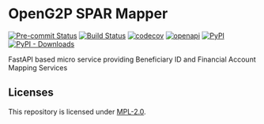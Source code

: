 # OpenG2P SPAR Mapper
[![Pre-commit Status](https://github.com/OpenG2P/openg2p-spar-mapper/actions/workflows/pre-commit.yml/badge.svg?branch=develop)](https://github.com/OpenG2P/openg2p-spar-mapper/actions/workflows/pre-commit.yml?query=branch%3Adevelop)
[![Build Status](https://github.com/OpenG2P/openg2p-spar-mapper/actions/workflows/test.yml/badge.svg?branch=develop)](https://github.com/OpenG2P/openg2p-spar-mapper/actions/workflows/test.yml?query=branch%3Adevelop)
[![codecov](https://codecov.io/gh/OpenG2P/openg2p-spar-mapper/branch/develop/graph/badge.svg)](https://codecov.io/gh/OpenG2P/openg2p-spar-mapper)
[![openapi](https://img.shields.io/badge/open--API-swagger-brightgreen)](https://validator.swagger.io/?url=https://raw.githubusercontent.com/OpenG2P/openg2p-spar-mapper/develop/api-docs/generated/openapi.json)
[![PyPI](https://img.shields.io/pypi/v/openg2p-spar-mapper-api?label=pypi%20package)](https://pypi.org/project/openg2p-spar-mapper-api)
[![PyPI - Downloads](https://img.shields.io/pypi/dm/openg2p-spar-mapper-api)](https://pypi.org/project/openg2p-spar-mapper-api)

FastAPI based micro service providing Beneficiary ID and Financial Account Mapping Services

## Licenses

This repository is licensed under [MPL-2.0](LICENSE).
